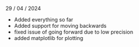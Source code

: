29 / 04 / 2024
- Added everything so far
- Added support for moving backwards
- fixed issue of going forward due to low precision
- added matplotlib for plotting
